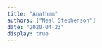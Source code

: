 ```yaml
---
title: "Anathem"
authors: ["Neal Stephenson"]
date: "2020-04-23"
display: true
---
```


<!-- Your comments or review here -->
